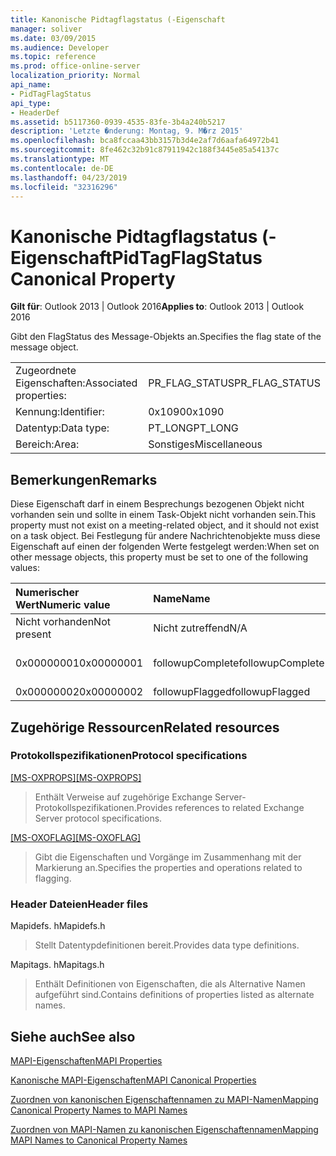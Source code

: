 ```yaml
---
title: Kanonische Pidtagflagstatus (-Eigenschaft
manager: soliver
ms.date: 03/09/2015
ms.audience: Developer
ms.topic: reference
ms.prod: office-online-server
localization_priority: Normal
api_name:
- PidTagFlagStatus
api_type:
- HeaderDef
ms.assetid: b5117360-0939-4535-83fe-3b4a240b5217
description: 'Letzte �nderung: Montag, 9. M�rz 2015'
ms.openlocfilehash: bca8fccaa43bb3157b3d4e2af7d6aafa64972b41
ms.sourcegitcommit: 8fe462c32b91c87911942c188f3445e85a54137c
ms.translationtype: MT
ms.contentlocale: de-DE
ms.lasthandoff: 04/23/2019
ms.locfileid: "32316296"
---
```

# <a name="pidtagflagstatus-canonical-property"></a><span data-ttu-id="faece-103">Kanonische Pidtagflagstatus (-Eigenschaft</span><span class="sxs-lookup"><span data-stu-id="faece-103">PidTagFlagStatus Canonical Property</span></span>

  
  
<span data-ttu-id="faece-104">**Gilt für**: Outlook 2013 | Outlook 2016</span><span class="sxs-lookup"><span data-stu-id="faece-104">**Applies to**: Outlook 2013 | Outlook 2016</span></span> 
  
<span data-ttu-id="faece-105">Gibt den FlagStatus des Message-Objekts an.</span><span class="sxs-lookup"><span data-stu-id="faece-105">Specifies the flag state of the message object.</span></span>
  
|||
|:-----|:-----|
|<span data-ttu-id="faece-106">Zugeordnete Eigenschaften:</span><span class="sxs-lookup"><span data-stu-id="faece-106">Associated properties:</span></span>  <br/> |<span data-ttu-id="faece-107">PR_FLAG_STATUS</span><span class="sxs-lookup"><span data-stu-id="faece-107">PR_FLAG_STATUS</span></span>  <br/> |
|<span data-ttu-id="faece-108">Kennung:</span><span class="sxs-lookup"><span data-stu-id="faece-108">Identifier:</span></span>  <br/> |<span data-ttu-id="faece-109">0x1090</span><span class="sxs-lookup"><span data-stu-id="faece-109">0x1090</span></span>  <br/> |
|<span data-ttu-id="faece-110">Datentyp:</span><span class="sxs-lookup"><span data-stu-id="faece-110">Data type:</span></span>  <br/> |<span data-ttu-id="faece-111">PT_LONG</span><span class="sxs-lookup"><span data-stu-id="faece-111">PT_LONG</span></span>  <br/> |
|<span data-ttu-id="faece-112">Bereich:</span><span class="sxs-lookup"><span data-stu-id="faece-112">Area:</span></span>  <br/> |<span data-ttu-id="faece-113">Sonstiges</span><span class="sxs-lookup"><span data-stu-id="faece-113">Miscellaneous</span></span>  <br/> |
   
## <a name="remarks"></a><span data-ttu-id="faece-114">Bemerkungen</span><span class="sxs-lookup"><span data-stu-id="faece-114">Remarks</span></span>

<span data-ttu-id="faece-115">Diese Eigenschaft darf in einem Besprechungs bezogenen Objekt nicht vorhanden sein und sollte in einem Task-Objekt nicht vorhanden sein.</span><span class="sxs-lookup"><span data-stu-id="faece-115">This property must not exist on a meeting-related object, and it should not exist on a task object.</span></span> <span data-ttu-id="faece-116">Bei Festlegung für andere Nachrichtenobjekte muss diese Eigenschaft auf einen der folgenden Werte festgelegt werden:</span><span class="sxs-lookup"><span data-stu-id="faece-116">When set on other message objects, this property must be set to one of the following values:</span></span>
  
|<span data-ttu-id="faece-117">**Numerischer Wert**</span><span class="sxs-lookup"><span data-stu-id="faece-117">**Numeric value**</span></span>|<span data-ttu-id="faece-118">**Name**</span><span class="sxs-lookup"><span data-stu-id="faece-118">**Name**</span></span>|<span data-ttu-id="faece-119">**Beschreibung**</span><span class="sxs-lookup"><span data-stu-id="faece-119">**Description**</span></span>|
|:-----|:-----|:-----|
|<span data-ttu-id="faece-120">Nicht vorhanden</span><span class="sxs-lookup"><span data-stu-id="faece-120">Not present</span></span>  <br/> |<span data-ttu-id="faece-121">Nicht zutreffend</span><span class="sxs-lookup"><span data-stu-id="faece-121">N/A</span></span>  <br/> |<span data-ttu-id="faece-122">Unflagged</span><span class="sxs-lookup"><span data-stu-id="faece-122">Unflagged</span></span>  <br/> |
|<span data-ttu-id="faece-123">0x00000001</span><span class="sxs-lookup"><span data-stu-id="faece-123">0x00000001</span></span>  <br/> |<span data-ttu-id="faece-124">followupComplete</span><span class="sxs-lookup"><span data-stu-id="faece-124">followupComplete</span></span>  <br/> |<span data-ttu-id="faece-125">Gekennzeichnet abgeschlossen</span><span class="sxs-lookup"><span data-stu-id="faece-125">Flagged complete</span></span>  <br/> |
|<span data-ttu-id="faece-126">0x00000002</span><span class="sxs-lookup"><span data-stu-id="faece-126">0x00000002</span></span>  <br/> |<span data-ttu-id="faece-127">followupFlagged</span><span class="sxs-lookup"><span data-stu-id="faece-127">followupFlagged</span></span>  <br/> |<span data-ttu-id="faece-128">Gekennzeichnet</span><span class="sxs-lookup"><span data-stu-id="faece-128">Flagged</span></span>  <br/> |
   
## <a name="related-resources"></a><span data-ttu-id="faece-129">Zugehörige Ressourcen</span><span class="sxs-lookup"><span data-stu-id="faece-129">Related resources</span></span>

### <a name="protocol-specifications"></a><span data-ttu-id="faece-130">Protokollspezifikationen</span><span class="sxs-lookup"><span data-stu-id="faece-130">Protocol specifications</span></span>

<span data-ttu-id="faece-131">[[MS-OXPROPS]](https://msdn.microsoft.com/library/f6ab1613-aefe-447d-a49c-18217230b148%28Office.15%29.aspx)</span><span class="sxs-lookup"><span data-stu-id="faece-131">[[MS-OXPROPS]](https://msdn.microsoft.com/library/f6ab1613-aefe-447d-a49c-18217230b148%28Office.15%29.aspx)</span></span>
  
> <span data-ttu-id="faece-132">Enthält Verweise auf zugehörige Exchange Server-Protokollspezifikationen.</span><span class="sxs-lookup"><span data-stu-id="faece-132">Provides references to related Exchange Server protocol specifications.</span></span>
    
<span data-ttu-id="faece-133">[[MS-OXOFLAG]](https://msdn.microsoft.com/library/f1e50be4-ed30-4c2a-b5cb-8ff3aaaf9b91%28Office.15%29.aspx)</span><span class="sxs-lookup"><span data-stu-id="faece-133">[[MS-OXOFLAG]](https://msdn.microsoft.com/library/f1e50be4-ed30-4c2a-b5cb-8ff3aaaf9b91%28Office.15%29.aspx)</span></span>
  
> <span data-ttu-id="faece-134">Gibt die Eigenschaften und Vorgänge im Zusammenhang mit der Markierung an.</span><span class="sxs-lookup"><span data-stu-id="faece-134">Specifies the properties and operations related to flagging.</span></span>
    
### <a name="header-files"></a><span data-ttu-id="faece-135">Header Dateien</span><span class="sxs-lookup"><span data-stu-id="faece-135">Header files</span></span>

<span data-ttu-id="faece-136">Mapidefs. h</span><span class="sxs-lookup"><span data-stu-id="faece-136">Mapidefs.h</span></span>
  
> <span data-ttu-id="faece-137">Stellt Datentypdefinitionen bereit.</span><span class="sxs-lookup"><span data-stu-id="faece-137">Provides data type definitions.</span></span>
    
<span data-ttu-id="faece-138">Mapitags. h</span><span class="sxs-lookup"><span data-stu-id="faece-138">Mapitags.h</span></span>
  
> <span data-ttu-id="faece-139">Enthält Definitionen von Eigenschaften, die als Alternative Namen aufgeführt sind.</span><span class="sxs-lookup"><span data-stu-id="faece-139">Contains definitions of properties listed as alternate names.</span></span>
    
## <a name="see-also"></a><span data-ttu-id="faece-140">Siehe auch</span><span class="sxs-lookup"><span data-stu-id="faece-140">See also</span></span>



[<span data-ttu-id="faece-141">MAPI-Eigenschaften</span><span class="sxs-lookup"><span data-stu-id="faece-141">MAPI Properties</span></span>](mapi-properties.md)
  
[<span data-ttu-id="faece-142">Kanonische MAPI-Eigenschaften</span><span class="sxs-lookup"><span data-stu-id="faece-142">MAPI Canonical Properties</span></span>](mapi-canonical-properties.md)
  
[<span data-ttu-id="faece-143">Zuordnen von kanonischen Eigenschaftennamen zu MAPI-Namen</span><span class="sxs-lookup"><span data-stu-id="faece-143">Mapping Canonical Property Names to MAPI Names</span></span>](mapping-canonical-property-names-to-mapi-names.md)
  
[<span data-ttu-id="faece-144">Zuordnen von MAPI-Namen zu kanonischen Eigenschaftennamen</span><span class="sxs-lookup"><span data-stu-id="faece-144">Mapping MAPI Names to Canonical Property Names</span></span>](mapping-mapi-names-to-canonical-property-names.md)

